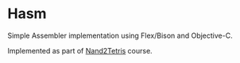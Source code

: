 # Hasm

Simple Assembler implementation using Flex/Bison and Objective-C.

Implemented as part of [Nand2Tetris](http://www.nand2tetris.org) course.

